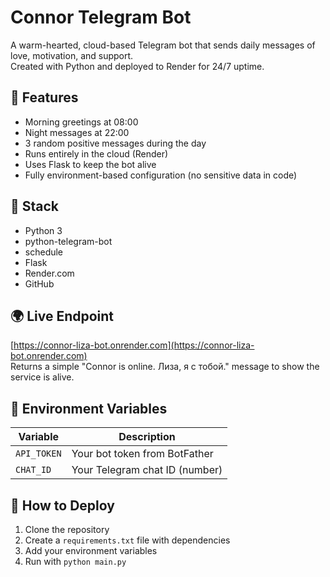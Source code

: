 # Connor Telegram Bot

A warm-hearted, cloud-based Telegram bot that sends daily messages of love, motivation, and support.  
Created with Python and deployed to Render for 24/7 uptime.

## 💙 Features

- Morning greetings at 08:00
- Night messages at 22:00
- 3 random positive messages during the day
- Runs entirely in the cloud (Render)
- Uses Flask to keep the bot alive
- Fully environment-based configuration (no sensitive data in code)

## 🧠 Stack

- Python 3
- python-telegram-bot
- schedule
- Flask
- Render.com
- GitHub

## 🌍 Live Endpoint

[https://connor-liza-bot.onrender.com](https://connor-liza-bot.onrender.com)  
Returns a simple "Connor is online. Лиза, я с тобой." message to show the service is alive.

## 🔧 Environment Variables

| Variable    | Description                     |
|-------------|---------------------------------|
| `API_TOKEN` | Your bot token from BotFather   |
| `CHAT_ID`   | Your Telegram chat ID (number)  |

## 🚀 How to Deploy

1. Clone the repository  
2. Create a `requirements.txt` file with dependencies  
3. Add your environment variables  
4. Run with `python main.py`
